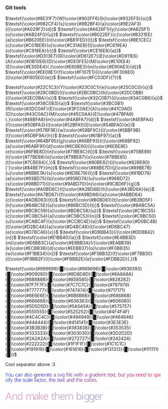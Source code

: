 ### Git tools

$\textsf{\color{#8E31F7}{W}\color{#902FF6}{h}\color{#932EF5}{o}}$ $\textsf{\color{#982CF4}{s}\color{#9B2BF4}{a}\color{#9E2AF3}{i}\color{#A029F2}{d}}$ $\textsf{\color{#A626F1}{y}\color{#A825F1}{o}\color{#AB24F0}{u}}$ $\textsf{\color{#B022EF}{c}\color{#B321EE}{a}\color{#B620EE}{n}\color{#B81FED}{t}}$ $\textsf{\color{#BE1CEC}{c}\color{#C01BEB}{o}\color{#C31AEB}{l}\color{#C619EA}{o}\color{#C918EA}{r}}$ $\textsf{\color{#CE16E8}{a}}$ $\textsf{\color{#D313E7}{R}\color{#D612E7}{E}\color{#D911E6}{A}\color{#DB10E6}{D}\color{#DE0FE5}{M}\color{#E10EE4}{E}\color{#E30DE4}{.}\color{#E60BE3}{m}\color{#E90AE3}{d}}$ $\textsf{\color{#EE08E1}{f}\color{#F107E1}{i}\color{#F306E0}{l}\color{#F605E0}{e}}$ $\textsf{\color{#FC03DF}{?}}$

$\textsf{\color{#22C1C3}{Y}\color{#23C0C1}{e}\color{#25C0C0}{s}}$ $\textsf{\color{#29C0BD}{t}\color{#2BC0BC}{h}\color{#2DC0BB}{i}\color{#2EC0BA}{s}}$ $\textsf{\color{#32C0B7}{i}\color{#34C0B6}{s}}$ $\textsf{\color{#38C0B3}{a}}$ $\textsf{\color{#3BC0B1}{R}\color{#3DC0AF}{E}\color{#3FC0AE}{A}\color{#41C0AD}{D}\color{#43C0AC}{M}\color{#45C0AA}{E}\color{#47BFA9}{.}\color{#48BFA8}{m}\color{#4ABFA7}{d}}$ $\textsf{\color{#4EBFA4}{f}\color{#50BFA3}{i}\color{#52BFA1}{l}\color{#54BFA0}{e}}$ $\textsf{\color{#57BF9E}{w}\color{#59BF9C}{i}\color{#5BBF9B}{t}\color{#5DBF9A}{h}}$ $\textsf{\color{#61BF97}{a}}$ $\textsf{\color{#64BF95}{g}\color{#66BF93}{r}\color{#68BF92}{a}\color{#6ABF91}{d}\color{#6CBE90}{i}\color{#6EBE8E}{e}\color{#6FBE8D}{n}\color{#71BE8C}{t}}$ $\textsf{\color{#75BE89}{t}\color{#77BE88}{e}\color{#79BE87}{x}\color{#7BBE85}{t}\color{#7CBE84}{,}}$ $\textsf{\color{#80BE82}{i}\color{#82BE80}{'}\color{#84BE7F}{m}}$ $\textsf{\color{#88BE7D}{j}\color{#89BE7B}{u}\color{#8BBE7A}{s}\color{#8DBE79}{t}}$ $\textsf{\color{#91BD76}{a}\color{#93BD75}{b}\color{#95BD74}{u}\color{#96BD72}{s}\color{#98BD71}{i}\color{#9ABD70}{n}\color{#9CBD6F}{g}}$ $\textsf{\color{#A0BD6C}{t}\color{#A2BD6B}{h}\color{#A3BD6A}{e}}$ $\textsf{\color{#A7BD67}{f}\color{#A9BD66}{a}\color{#ABBD64}{c}\color{#ADBD63}{t}}$ $\textsf{\color{#B0BD61}{t}\color{#B2BD5F}{h}\color{#B4BC5E}{a}\color{#B6BC5D}{t}}$ $\textsf{\color{#BABC5A}{y}\color{#BCBC59}{o}\color{#BDBC58}{u}}$ $\textsf{\color{#C1BC55}{c}\color{#C3BC54}{a}\color{#C5BC53}{n}}$ $\textsf{\color{#C9BC50}{u}\color{#CABC4F}{s}\color{#CCBC4E}{e}}$ $\textsf{\color{#D0BC4B}{l}\color{#D2BC4A}{a}\color{#D4BC48}{t}\color{#D6BC47}{e}\color{#D7BC46}{x}}$ $\textsf{\color{#DBBB43}{i}\color{#DDBB42}{n}}$ $\textsf{\color{#E1BB40}{a}}$ $\textsf{\color{#E4BB3D}{m}\color{#E6BB3C}{a}\color{#E8BB3A}{r}\color{#EABB39}{k}\color{#ECBB38}{d}\color{#EEBB37}{o}\color{#F0BB35}{w}\color{#F1BB34}{n}}$ $\textsf{\color{#F5BB32}{f}\color{#F7BB30}{i}\color{#F9BB2F}{l}\color{#FBBB2E}{e}\color{#FDBB2D}{.}}$

$\textsf{\color{#999999}{█}\color{#969696}{█}\color{#939393}{█}\color{#909090}{█}\color{#8D8D8D}{█}\color{#8A8A8A}{█}\color{#888888}{█}\color{#858585}{█}\color{#828282}{█}\color{#7F7F7F}{█}\color{#7C7C7C}{█}\color{#797979}{█}\color{#777777}{█}\color{#747474}{█}\color{#717171}{█}\color{#6E6E6E}{█}\color{#6B6B6B}{█}\color{#686868}{█}\color{#666666}{█}\color{#636363}{█}\color{#606060}{█}\color{#5D5D5D}{█}\color{#5A5A5A}{█}\color{#575757}{█}\color{#555555}{█}\color{#525252}{█}\color{#4F4F4F}{█}\color{#4C4C4C}{█}\color{#494949}{█}\color{#464646}{█}\color{#444444}{█}\color{#414141}{█}\color{#3E3E3E}{█}\color{#3B3B3B}{█}\color{#383838}{█}\color{#353535}{█}\color{#333333}{█}\color{#303030}{█}\color{#2D2D2D}{█}\color{#2A2A2A}{█}\color{#272727}{█}\color{#242424}{█}\color{#222222}{█}\color{#1F1F1F}{█}\color{#1C1C1C}{█}\color{#191919}{█}\color{#161616}{█}\color{#131313}{█}\color{#111111}{█}}$

Cool separator above :3

![E](https://raw.githubusercontent.com/UwUDev/readme_tools/f0036c25c36d2f601df5561af0d3a23b452795b5/gradient1.svg)

![E](https://raw.githubusercontent.com/UwUDev/readme_tools/f0036c25c36d2f601df5561af0d3a23b452795b5/gradient2.svg)
